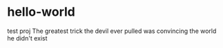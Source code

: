 # hello-world
test proj
The greatest trick the devil ever pulled was convincing the world he didn't exist
